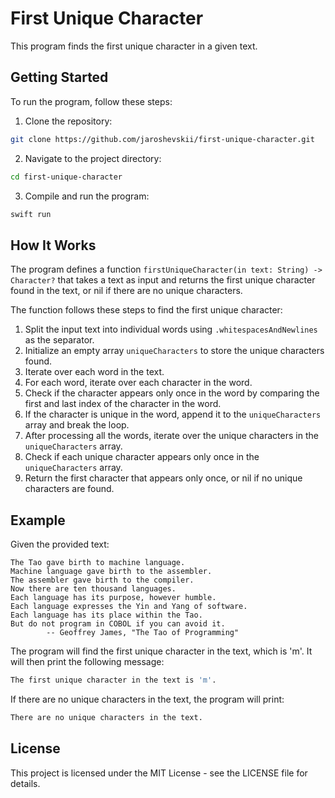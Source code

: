# First Unique Character

This program finds the first unique character in a given text.

## Getting Started

To run the program, follow these steps:

1. Clone the repository:
```zsh
git clone https://github.com/jaroshevskii/first-unique-character.git
```
2. Navigate to the project directory:
```zsh
cd first-unique-character
```
3. Compile and run the program:
```zsh
swift run
```

## How It Works

The program defines a function `firstUniqueCharacter(in text: String) -> Character?` that takes a text as input and returns the first unique character found in the text, or nil if there are no unique characters.

The function follows these steps to find the first unique character:

1. Split the input text into individual words using `.whitespacesAndNewlines` as the separator.
2. Initialize an empty array `uniqueCharacters` to store the unique characters found.
3. Iterate over each word in the text.
4. For each word, iterate over each character in the word.
5. Check if the character appears only once in the word by comparing the first and last index of the character in the word.
6. If the character is unique in the word, append it to the `uniqueCharacters` array and break the loop.
7. After processing all the words, iterate over the unique characters in the `uniqueCharacters` array.
8. Check if each unique character appears only once in the `uniqueCharacters` array.
9. Return the first character that appears only once, or nil if no unique characters are found.

## Example

Given the provided text:

```
The Tao gave birth to machine language.
Machine language gave birth to the assembler.
The assembler gave birth to the compiler.
Now there are ten thousand languages.
Each language has its purpose, however humble.
Each language expresses the Yin and Yang of software.
Each language has its place within the Tao.
But do not program in COBOL if you can avoid it.
        -- Geoffrey James, "The Tao of Programming"
```

The program will find the first unique character in the text, which is 'm'. It will then print the following message:

```zsh
The first unique character in the text is 'm'.
```

If there are no unique characters in the text, the program will print:

```zsh
There are no unique characters in the text.
```

## License

This project is licensed under the MIT License - see the LICENSE file for details.
